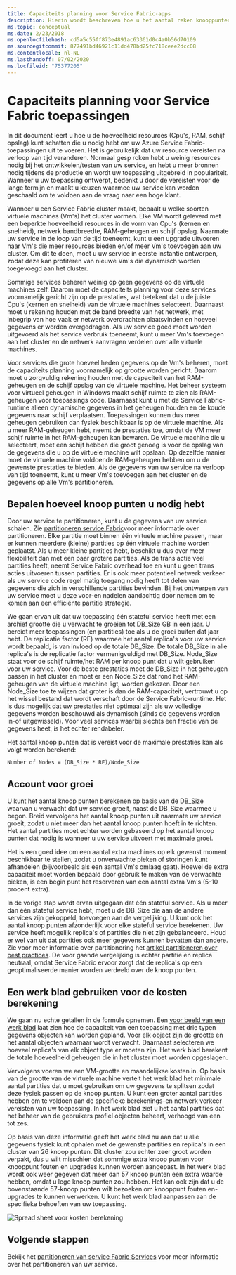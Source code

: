 ```yaml
---
title: Capaciteits planning voor Service Fabric-apps
description: Hierin wordt beschreven hoe u het aantal reken knooppunten kunt identificeren dat vereist is voor een Service Fabric toepassing
ms.topic: conceptual
ms.date: 2/23/2018
ms.openlocfilehash: cd5a5c55ff873e4891ac63361d0c4a0b56d70109
ms.sourcegitcommit: 877491bd46921c11dd478bd25fc718ceee2dcc08
ms.contentlocale: nl-NL
ms.lasthandoff: 07/02/2020
ms.locfileid: "75377205"
---
```

# <a name="capacity-planning-for-service-fabric-applications"></a>Capaciteits planning voor Service Fabric toepassingen
In dit document leert u hoe u de hoeveelheid resources (Cpu's, RAM, schijf opslag) kunt schatten die u nodig hebt om uw Azure Service Fabric-toepassingen uit te voeren. Het is gebruikelijk dat uw resource vereisten na verloop van tijd veranderen. Normaal gesp roken hebt u weinig resources nodig bij het ontwikkelen/testen van uw service, en hebt u meer bronnen nodig tijdens de productie en wordt uw toepassing uitgebreid in populariteit. Wanneer u uw toepassing ontwerpt, bedenkt u door de vereisten voor de lange termijn en maakt u keuzen waarmee uw service kan worden geschaald om te voldoen aan de vraag naar een hoge klant.

 Wanneer u een Service Fabric cluster maakt, bepaalt u welke soorten virtuele machines (Vm's) het cluster vormen. Elke VM wordt geleverd met een beperkte hoeveelheid resources in de vorm van Cpu's (kernen en snelheid), netwerk bandbreedte, RAM-geheugen en schijf opslag. Naarmate uw service in de loop van de tijd toeneemt, kunt u een upgrade uitvoeren naar Vm's die meer resources bieden en/of meer Vm's toevoegen aan uw cluster. Om dit te doen, moet u uw service in eerste instantie ontwerpen, zodat deze kan profiteren van nieuwe Vm's die dynamisch worden toegevoegd aan het cluster.

Sommige services beheren weinig op geen gegevens op de virtuele machines zelf. Daarom moet de capaciteits planning voor deze services voornamelijk gericht zijn op de prestaties, wat betekent dat u de juiste Cpu's (kernen en snelheid) van de virtuele machines selecteert. Daarnaast moet u rekening houden met de band breedte van het netwerk, met inbegrip van hoe vaak er netwerk overdrachten plaatsvinden en hoeveel gegevens er worden overgedragen. Als uw service goed moet worden uitgevoerd als het service verbruik toeneemt, kunt u meer Vm's toevoegen aan het cluster en de netwerk aanvragen verdelen over alle virtuele machines.

Voor services die grote hoeveel heden gegevens op de Vm's beheren, moet de capaciteits planning voornamelijk op grootte worden gericht. Daarom moet u zorgvuldig rekening houden met de capaciteit van het RAM-geheugen en de schijf opslag van de virtuele machine. Het beheer systeem voor virtueel geheugen in Windows maakt schijf ruimte te zien als RAM-geheugen voor toepassings code. Daarnaast kunt u met de Service Fabric-runtime alleen dynamische gegevens in het geheugen houden en de koude gegevens naar schijf verplaatsen. Toepassingen kunnen dus meer geheugen gebruiken dan fysiek beschikbaar is op de virtuele machine. Als u meer RAM-geheugen hebt, neemt de prestaties toe, omdat de VM meer schijf ruimte in het RAM-geheugen kan bewaren. De virtuele machine die u selecteert, moet een schijf hebben die groot genoeg is voor de opslag van de gegevens die u op de virtuele machine wilt opslaan. Op dezelfde manier moet de virtuele machine voldoende RAM-geheugen hebben om u de gewenste prestaties te bieden. Als de gegevens van uw service na verloop van tijd toeneemt, kunt u meer Vm's toevoegen aan het cluster en de gegevens op alle Vm's partitioneren.

## <a name="determine-how-many-nodes-you-need"></a>Bepalen hoeveel knoop punten u nodig hebt
Door uw service te partitioneren, kunt u de gegevens van uw service schalen. Zie [partitioneren service Fabric](service-fabric-concepts-partitioning.md)voor meer informatie over partitioneren. Elke partitie moet binnen één virtuele machine passen, maar er kunnen meerdere (kleine) partities op één virtuele machine worden geplaatst. Als u meer kleine partities hebt, beschikt u dus over meer flexibiliteit dan met een paar grotere partities. Als de trans actie veel partities heeft, neemt Service Fabric overhead toe en kunt u geen trans acties uitvoeren tussen partities. Er is ook meer potentieel netwerk verkeer als uw service code regel matig toegang nodig heeft tot delen van gegevens die zich in verschillende partities bevinden. Bij het ontwerpen van uw service moet u deze voor-en nadelen aandachtig door nemen om te komen aan een efficiënte partitie strategie.

We gaan ervan uit dat uw toepassing één stateful service heeft met een archief grootte die u verwacht te groeien tot DB_Size GB in een jaar. U bereidt meer toepassingen (en partities) toe als u de groei buiten dat jaar hebt.  De replicatie factor (RF) waarmee het aantal replica's voor uw service wordt bepaald, is van invloed op de totale DB_Size. De totale DB_Size in alle replica's is de replicatie factor vermenigvuldigd met DB_Size.  Node_Size staat voor de schijf ruimte/het RAM per knoop punt dat u wilt gebruiken voor uw service. Voor de beste prestaties moet de DB_Size in het geheugen passen in het cluster en moet er een Node_Size dat rond het RAM-geheugen van de virtuele machine ligt, worden gekozen. Door een Node_Size toe te wijzen dat groter is dan de RAM-capaciteit, vertrouwt u op het wissel bestand dat wordt verschaft door de Service Fabric-runtime. Het is dus mogelijk dat uw prestaties niet optimaal zijn als uw volledige gegevens worden beschouwd als dynamisch (sinds de gegevens worden in-of uitgewisseld). Voor veel services waarbij slechts een fractie van de gegevens heet, is het echter rendabeler.

Het aantal knoop punten dat is vereist voor de maximale prestaties kan als volgt worden berekend:

```
Number of Nodes = (DB_Size * RF)/Node_Size

```


## <a name="account-for-growth"></a>Account voor groei
U kunt het aantal knoop punten berekenen op basis van de DB_Size waarvan u verwacht dat uw service groeit, naast de DB_Size waarmee u begon. Breid vervolgens het aantal knoop punten uit naarmate uw service groeit, zodat u niet meer dan het aantal knoop punten hoeft in te richten. Het aantal partities moet echter worden gebaseerd op het aantal knoop punten dat nodig is wanneer u uw service uitvoert met maximale groei.

Het is een goed idee om een aantal extra machines op elk gewenst moment beschikbaar te stellen, zodat u onverwachte pieken of storingen kunt afhandelen (bijvoorbeeld als een aantal Vm's omlaag gaat).  Hoewel de extra capaciteit moet worden bepaald door gebruik te maken van de verwachte pieken, is een begin punt het reserveren van een aantal extra Vm's (5-10 procent extra).

In de vorige stap wordt ervan uitgegaan dat één stateful service. Als u meer dan één stateful service hebt, moet u de DB_Size die aan de andere services zijn gekoppeld, toevoegen aan de vergelijking. U kunt ook het aantal knoop punten afzonderlijk voor elke stateful service berekenen.  Uw service heeft mogelijk replica's of partities die niet zijn gebalanceerd. Houd er wel van uit dat partities ook meer gegevens kunnen bevatten dan andere. Zie voor meer informatie over partitionering het [artikel partitioneren over best practices](service-fabric-concepts-partitioning.md). De voor gaande vergelijking is echter partitie en replica neutraal, omdat Service Fabric ervoor zorgt dat de replica's op een geoptimaliseerde manier worden verdeeld over de knoop punten.

## <a name="use-a-spreadsheet-for-cost-calculation"></a>Een werk blad gebruiken voor de kosten berekening
We gaan nu echte getallen in de formule opnemen. Een [voor beeld van een werk blad](https://github.com/Azure/service-fabric/raw/master/docs_resources/SF_VM_Cost_calculator-NEW.xlsx) laat zien hoe de capaciteit van een toepassing met drie typen gegevens objecten kan worden gepland. Voor elk object zijn de grootte en het aantal objecten waarnaar wordt verwacht. Daarnaast selecteren we hoeveel replica's van elk object type er moeten zijn. Het werk blad berekent de totale hoeveelheid geheugen die in het cluster moet worden opgeslagen.

Vervolgens voeren we een VM-grootte en maandelijkse kosten in. Op basis van de grootte van de virtuele machine vertelt het werk blad het minimale aantal partities dat u moet gebruiken om uw gegevens te splitsen zodat deze fysiek passen op de knoop punten. U kunt een groter aantal partities hebben om te voldoen aan de specifieke berekenings-en netwerk verkeer vereisten van uw toepassing. In het werk blad ziet u het aantal partities dat het beheer van de gebruikers profiel objecten beheert, verhoogd van een tot zes.

Op basis van deze informatie geeft het werk blad nu aan dat u alle gegevens fysiek kunt ophalen met de gewenste partities en replica's in een cluster van 26 knoop punten. Dit cluster zou echter zeer groot worden verpakt, dus u wilt misschien dat sommige extra knoop punten voor knooppunt fouten en upgrades kunnen worden aangepast. In het werk blad wordt ook weer gegeven dat meer dan 57 knoop punten een extra waarde hebben, omdat u lege knoop punten zou hebben. Het kan ook zijn dat u de bovenstaande 57-knoop punten wilt bezoeken om knooppunt fouten en-upgrades te kunnen verwerken. U kunt het werk blad aanpassen aan de specifieke behoeften van uw toepassing.   

![Spread sheet voor kosten berekening][Image1]

## <a name="next-steps"></a>Volgende stappen
Bekijk het [partitioneren van service Fabric Services][10] voor meer informatie over het partitioneren van uw service.

<!--Image references-->
[Image1]: ./media/SF-Cost.png

<!--Link references--In actual articles, you only need a single period before the slash-->
[10]: service-fabric-concepts-partitioning.md
